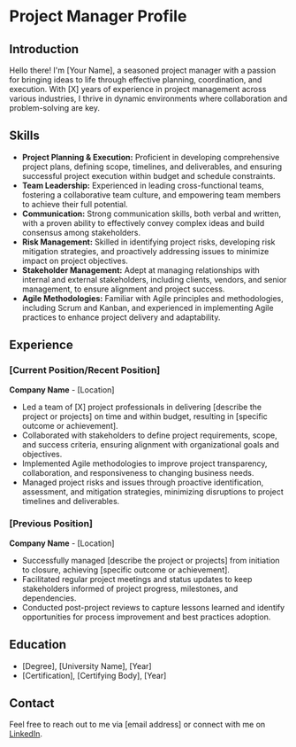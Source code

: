 # Project Manager Profile

## Introduction
Hello there! I'm [Your Name], a seasoned project manager with a passion for bringing ideas to life through effective planning, coordination, and execution. With [X] years of experience in project management across various industries, I thrive in dynamic environments where collaboration and problem-solving are key.

## Skills
- **Project Planning & Execution:** Proficient in developing comprehensive project plans, defining scope, timelines, and deliverables, and ensuring successful project execution within budget and schedule constraints.
- **Team Leadership:** Experienced in leading cross-functional teams, fostering a collaborative team culture, and empowering team members to achieve their full potential.
- **Communication:** Strong communication skills, both verbal and written, with a proven ability to effectively convey complex ideas and build consensus among stakeholders.
- **Risk Management:** Skilled in identifying project risks, developing risk mitigation strategies, and proactively addressing issues to minimize impact on project objectives.
- **Stakeholder Management:** Adept at managing relationships with internal and external stakeholders, including clients, vendors, and senior management, to ensure alignment and project success.
- **Agile Methodologies:** Familiar with Agile principles and methodologies, including Scrum and Kanban, and experienced in implementing Agile practices to enhance project delivery and adaptability.

## Experience
### [Current Position/Recent Position]
**Company Name** - [Location]
- Led a team of [X] project professionals in delivering [describe the project or projects] on time and within budget, resulting in [specific outcome or achievement].
- Collaborated with stakeholders to define project requirements, scope, and success criteria, ensuring alignment with organizational goals and objectives.
- Implemented Agile methodologies to improve project transparency, collaboration, and responsiveness to changing business needs.
- Managed project risks and issues through proactive identification, assessment, and mitigation strategies, minimizing disruptions to project timelines and deliverables.

### [Previous Position]
**Company Name** - [Location]
- Successfully managed [describe the project or projects] from initiation to closure, achieving [specific outcome or achievement].
- Facilitated regular project meetings and status updates to keep stakeholders informed of project progress, milestones, and dependencies.
- Conducted post-project reviews to capture lessons learned and identify opportunities for process improvement and best practices adoption.

## Education
- [Degree], [University Name], [Year]
- [Certification], [Certifying Body], [Year]

## Contact
Feel free to reach out to me via [email address] or connect with me on [LinkedIn](https://www.linkedin.com/in/yourprofile).
